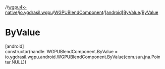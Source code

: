 //[wgpu4k-native](../../../../index.md)/[io.ygdrasil.wgpu](../../index.md)/[WGPUBlendComponent](../index.md)/[[android]ByValue](index.md)/[ByValue](-by-value.md)

# ByValue

[android]\
constructor(handle: WGPUBlendComponent.ByValue = io.ygdrasil.wgpu.android.WGPUBlendComponent.ByValue(com.sun.jna.Pointer.NULL))